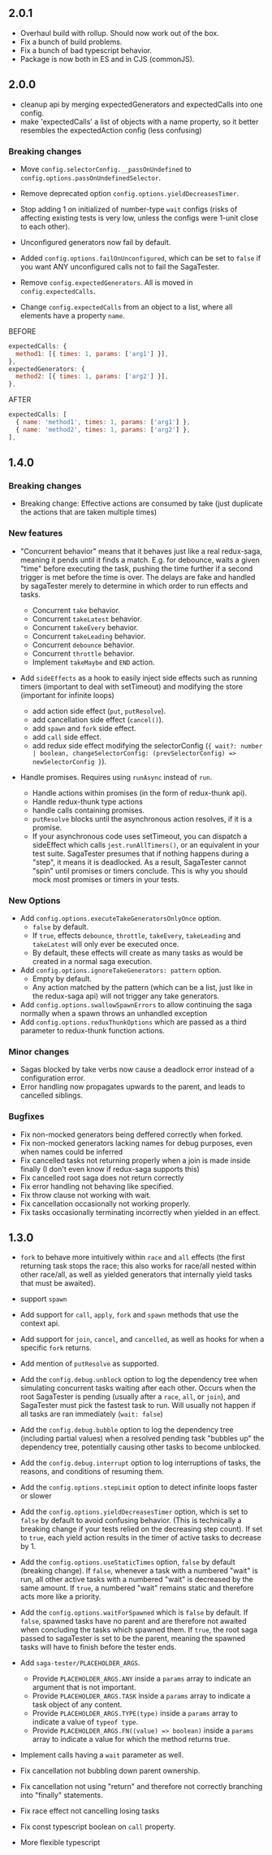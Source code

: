 ## 2.0.1

- Overhaul build with rollup. Should now work out of the box.
- Fix a bunch of build problems.
- Fix a bunch of bad typescript behavior.
- Package is now both in ES and in CJS (commonJS).

## 2.0.0

- cleanup api by merging expectedGenerators and expectedCalls into one config.
- make 'expectedCalls' a list of objects with a name property, so it better resembles the expectedAction config (less confusing)

### Breaking changes
- Move `config.selectorConfig.__passOnUndefined` to `config.options.passOnUndefinedSelector`.
- Remove deprecated option `config.options.yieldDecreasesTimer`.
- Stop adding 1 on initialized of number-type `wait` configs (risks of affecting existing tests is very low, unless the configs were 1-unit close to each other).

- Unconfigured generators now fail by default.
- Added `config.options.failOnUnconfigured`, which can be set to `false` if you want ANY unconfigured calls not to fail the SagaTester.

- Remove `config.expectedGenerators`. All is moved in `config.expectedCalls`.
- Change `config.expectedCalls` from an object to a list, where all elements have a property `name`.

BEFORE
```js
expectedCalls: {
  method1: [{ times: 1, params: ['arg1'] }],
},
expectedGenerators: {
  method2: [{ times: 1, params: ['arg2'] }],
},
```

AFTER
```js
expectedCalls: [
  { name: 'method1', times: 1, params: ['arg1'] },
  { name: 'method2', times: 1, params: ['arg2'] },
],
```

## 1.4.0

### Breaking changes
- Breaking change: Effective actions are consumed by take (just duplicate the actions that are taken multiple times)

### New features
- "Concurrent behavior" means that it behaves just like a real redux-saga, meaning it pends until it finds a match. E.g. for debounce, waits a given "time" before executing the task, pushing the time further if a second trigger is met before the time is over. The delays are fake and handled by sagaTester merely to determine in which order to run effects and tasks.
  - Concurrent `take` behavior.
  - Concurrent `takeLatest` behavior.
  - Concurrent `takeEvery` behavior.
  - Concurrent `takeLeading` behavior.
  - Concurrent `debounce` behavior.
  - Concurrent `throttle` behavior.
  - Implement `takeMaybe` and `END` action.

- Add `sideEffects` as a hook to easily inject side effects such as running timers (important to deal with setTimeout) and modifying the store (important for infinite loops)
  - add action side effect (`put`, `putResolve`).
  - add cancellation side effect (`cancel()`).
  - add `spawn` and `fork` side effect.
  - add `call` side effect.
  - add redux side effect modifying the selectorConfig (`{ wait?: number | boolean, changeSelectorConfig: (prevSelectorConfig) => newSelectorConfig }`).

- Handle promises. Requires using `runAsync` instead of `run`.
  - Handle actions within promises (in the form of redux-thunk api).
  - Handle redux-thunk type actions
  - handle calls containing promises.
  - `putResolve` blocks until the asynchronous action resolves, if it is a promise.
  - If your asynchronous code uses setTimeout, you can dispatch a sideEffect which calls `jest.runAllTimers()`, or an equivalent in your test suite. SagaTester presumes that if nothing happens during a "step", it means it is deadlocked. As a result, SagaTester cannot "spin" until promises or timers conclude. This is why you should mock most promises or timers in your tests.

### New Options
- Add `config.options.executeTakeGeneratorsOnlyOnce` option.
  - `false` by default.
  - If `true`, effects `debounce`, `throttle`, `takeEvery`, `takeLeading` and `takeLatest` will only ever be executed once.
  - By default, these effects will create as many tasks as would be created in a normal saga execution.
- Add `config.options.ignoreTakeGenerators: pattern` option.
  - Empty by default.
  - Any action matched by the pattern (which can be a list, just like in the redux-saga api) will not trigger any take generators.
- Add `config.options.swallowSpawnErrors` to allow continuing the saga normally when a spawn throws an unhandled exception
- Add `config.options.reduxThunkOptions` which are passed as a third parameter to redux-thunk function actions.

### Minor changes
- Sagas blocked by take verbs now cause a deadlock error instead of a configuration error.
- Error handling now propagates upwards to the parent, and leads to cancelled siblings.

### Bugfixes
- Fix non-mocked generators being deffered correctly when forked.
- Fix non-mocked generators lacking names for debug purposes, even when names could be inferred
- Fix cancelled tasks not returning properly when a join is made inside finally (I don't even know if redux-saga supports this)
- Fix cancelled root saga does not return correctly
- Fix error handling not behaving like specified.
- Fix throw clause not working with wait.
- Fix cancellation occasionally not working properly.
- Fix tasks occasionally terminating incorrectly when yielded in an effect.

## 1.3.0

- `fork` to behave more intuitively within `race` and `all` effects (the first returning task stops the race; this also works for race/all nested within other race/all, as well as yielded generators that internally yield tasks that must be awaited).
- support `spawn`
- Add support for `call`, `apply`, `fork` and `spawn` methods that use the context api.
- Add support for `join`, `cancel`, and `cancelled`, as well as hooks for when a specific `fork` returns.
- Add mention of `putResolve` as supported.

- Add the `config.debug.unblock` option to log the dependency tree when simulating concurrent tasks waiting after each other. Occurs when the root SagaTester is pending (usually after a `race`, `all`, or `join`), and SagaTester must pick the fastest task to run. Will usually not happen if all tasks are ran immediately (`wait: false`)
- Add the `config.debug.bubble` option to log the dependency tree (including partial values) when a resolved pending task "bubbles up" the dependency tree, potentially causing other tasks to become unblocked.
- Add the `config.debug.interrupt` option to log interruptions of tasks, the reasons, and conditions of resuming them.

- Add the `config.options.stepLimit` option to detect infinite loops faster or slower
- Add the `config.options.yieldDecreasesTimer` option, which is set to `false` by default to avoid confusing behavior. (This is technically a breaking change if your tests relied on the decreasing step count). If set to `true`, each yield action results in the timer of active tasks to decrease by 1.
- Add the `config.options.useStaticTimes` option, `false` by default (breaking change). If `false`, whenever a task with a numbered "wait" is run, all other active tasks with a numbered "wait" is decreased by the same amount. If `true`, a numbered "wait" remains static and therefore acts more like a priority.
- Add the `config.options.waitForSpawned` which is `false` by default. If `false`, spawned tasks have no parent and are therefore not awaited when concluding the tasks which spawned them. If `true`, the root saga passed to sagaTester is set to be the parent, meaning the spawned tasks will have to finish before the tester ends.

- Add `saga-tester/PLACEHOLDER_ARGS`.
  - Provide `PLACEHOLDER_ARGS.ANY` inside a `params` array to indicate an argument that is not important.
  - Provide `PLACEHOLDER_ARGS.TASK` inside a `params` array to indicate a task object of any content.
  - Provide `PLACEHOLDER_ARGS.TYPE(type)` inside a `params` array to indicate a value of `typeof type`.
  - Provide `PLACEHOLDER_ARGS.FN((value) => boolean)` inside a `params` array to indicate a value for which the method returns true.

- Implement calls having a `wait` parameter as well.

- Fix cancellation not bubbling down parent ownership.
- Fix cancellation not using "return" and therefore not correctly branching into "finally" statements.
- Fix race effect not cancelling losing tasks
- Fix const typescript boolean on `call` property.
- More flexible typescript

